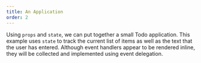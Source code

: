 ```yaml
---
title: An Application
order: 2
---
```


Using `props` and `state`, we can put together a small Todo application. This example uses `state` to track the current list of items as well as the text that the user has entered. Although event handlers appear to be rendered inline, they will be collected and implemented using event delegation.
